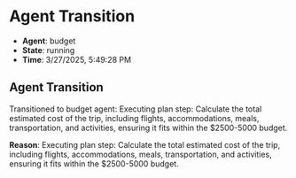 # Agent Transition

- **Agent**: budget
- **State**: running
- **Time**: 3/27/2025, 5:49:28 PM

## Agent Transition

Transitioned to budget agent: Executing plan step: Calculate the total estimated cost of the trip, including flights, accommodations, meals, transportation, and activities, ensuring it fits within the $2500-5000 budget.

**Reason**: Executing plan step: Calculate the total estimated cost of the trip, including flights, accommodations, meals, transportation, and activities, ensuring it fits within the $2500-5000 budget.

